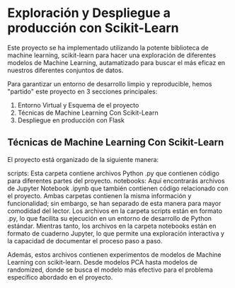 
# Exploración y Despliegue a producción con Scikit-Learn

Este proyecto se ha implementado utilizando la potente biblioteca de machine learning, scikit-learn para hacer una exploración de diferentes modelos de Machine Learning, autamatizado para buscar el más eficaz en nuestros diferentes conjuntos de datos. 

Para garantizar un entorno de desarrollo limpio y reproducible, 
hemos "partido" este proyecto en 3 secciones principales:

1) Entorno Virtual y Esquema de el proyecto
2) Técnicas de Machine Learning Con Scikit-Learn
3) Despliegue en producción con Flask

## Técnicas de Machine Learning Con Scikit-Learn 

El proyecto está organizado de la siguiente manera:

scripts: Esta carpeta contiene archivos Python .py que contienen código para diferentes partes del proyecto.
notebooks: Aquí encontrarás archivos de Jupyter Notebook .ipynb que también contienen código relacionado con el proyecto.
Ambas carpetas contienen la misma información y funcionalidad; sin embargo, se han separado de esta manera para mayor comodidad del lector. Los archivos en la carpeta scripts están en formato .py, lo que facilita su ejecución en un entorno de desarrollo de Python estándar. Mientras tanto, los archivos en la carpeta notebooks están en formato de cuaderno Jupyter, lo que permite una exploración interactiva y la capacidad de documentar el proceso paso a paso.

Además, estos archivos contienen experimentos de modelos de Machine Learning con scikit-learn. Desde modelos PCA hasta modelos de randomized, donde se busca el modelo más efectivo para el problema específico abordado en el proyecto.




